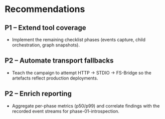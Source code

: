 # Recommendations

## P1 – Extend tool coverage
- Implement the remaining checklist phases (events capture, child orchestration, graph snapshots).

## P2 – Automate transport fallbacks
- Teach the campaign to attempt HTTP → STDIO → FS-Bridge so the artefacts reflect production deployments.

## P2 – Enrich reporting
- Aggregate per-phase metrics (p50/p99) and correlate findings with the recorded event streams for phase-01-introspection.

